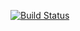 [![Build Status](http://34.193.131.237:8080/buildStatus/icon?job=tageo)](http://34.193.131.237:8080/job/tageo/)